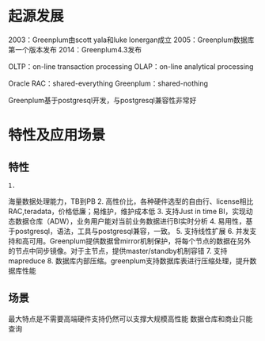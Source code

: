 # 起源发展
2003：Greenplum由scott yala和luke lonergan成立
2005：Greenplum数据库第一个版本发布
2014：Greenplum4.3发布
 
OLTP：on-line transaction processing
OLAP：on-line analytical processing
 
Oracle RAC：shared-everything
Greenplum：shared-nothing
 
Greenplum基于postgresql开发，与postgresql兼容性非常好
 
# 特性及应用场景
## 特性
	1. 
海量数据处理能力，TB到PB
	2. 
高性价比，各种硬件选型的自由行、license相比RAC,teradata，价格低廉；易维护，维护成本低
	3. 
支持Just in time BI，实现动态数据仓库（ADW），业务用户能对当前业务数据进行BI实时分析
	4. 
易用性，基于postgresql，语法，工具与postgresql兼容，一致。
	5. 
支持线性扩展
	6. 
并发支持和高可用。Greenplum提供数据曾mirror机制保护，将每个节点的数据在另外的节点中同步镜像。对于主节点，提供master/standby机制容错
	7. 
支持mapreduce
	8. 
数据库内部压缩。greenplum支持数据库表进行压缩处理，提升数据库性能


## 场景
最大特点是不需要高端硬件支持仍然可以支撑大规模高性能 数据仓库和商业只能查询